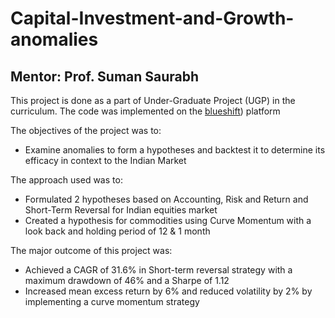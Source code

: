 # Capital-Investment-and-Growth-anomalies
## Mentor: Prof. Suman Saurabh

This project is done as a part of Under-Graduate Project (UGP) in the curriculum. The code was implemented on the [blueshift](https://blueshift.quantinsti.com/)) platform

The objectives of the project was to:
+ Examine anomalies to form a hypotheses and backtest it to determine its efficacy in context to the Indian Market

The approach used was to:
+ Formulated 2 hypotheses based on Accounting, Risk and Return and Short-Term Reversal for Indian equities market
+ Created a hypothesis for commodities using Curve Momentum with a look back and holding period of 12 & 1 month

The major outcome of this project was:
+ Achieved a CAGR of 31.6% in Short-term reversal strategy with a maximum drawdown of 46% and a Sharpe of 1.12
+ Increased mean excess return by 6% and reduced volatility by 2% by implementing a curve momentum strategy
